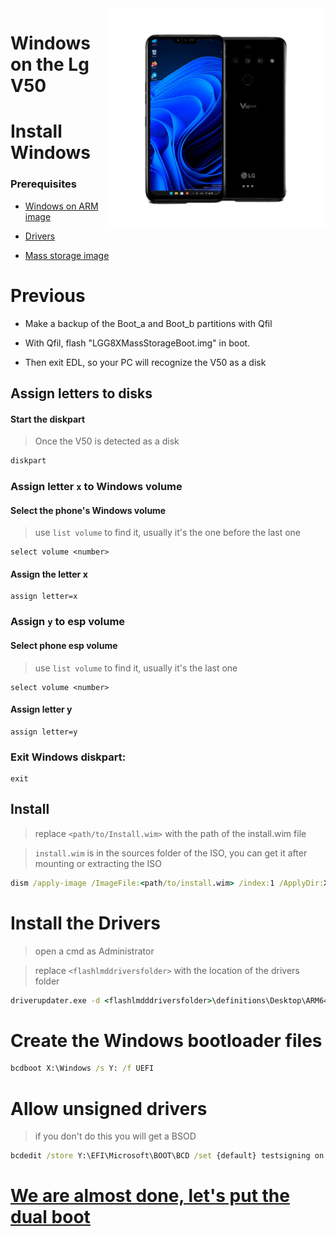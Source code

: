<img align="right" src="/devices/flashlmdd.png" width="350" alt="Windows 11 Running On To LG v50">


# Windows on the Lg V50

# Install Windows

### Prerequisites
- [Windows on ARM image](https://worproject.com/esd)
  
- [Drivers](https://github.com/Icesito68/Port-Windows-11-Lge-devices/releases/tag/Drivers)

- [Mass storage image](https://github.com/Icesito68/Port-Windows-11-Lge-devices/releases/download/Files/msc.img)


# Previous

- Make a backup of the Boot_a and Boot_b partitions with Qfil

- With Qfil, flash "LGG8XMassStorageBoot.img" in boot.
  
- Then exit EDL, so your PC will recognize the V50 as a disk

## Assign letters to disks
  

#### Start the diskpart

> Once the V50 is detected as a disk

```cmd
diskpart
```


### Assign letter `x` to Windows volume

#### Select the phone's Windows volume
> use `list volume` to find it, usually it's the one before the last one

```diskpart
select volume <number>
```

#### Assign the letter x
```diskpart
assign letter=x
```

### Assign `y` to esp volume

#### Select phone esp volume
> use `list volume` to find it, usually it's the last one

```diskpart
select volume <number>
```

#### Assign letter y

```diskpart
assign letter=y
```

### Exit Windows diskpart:
```diskpart
exit
```

## Install

> replace `<path/to/Install.wim>` with the path of the install.wim file

> `install.wim` is in the sources folder of the ISO,
> you can get it after mounting or extracting the ISO

```cmd
dism /apply-image /ImageFile:<path/to/install.wim> /index:1 /ApplyDir:X:\
```


# Install the Drivers

> open a cmd as Administrator

> replace `<flashlmddriversfolder>` with the location of the drivers folder

```cmd
driverupdater.exe -d <flashlmdddriversfolder>\definitions\Desktop\ARM64\Internal\flashlmdd.txt -r <flashlmdddriversfolder> -p X:
```

  

# Create the Windows bootloader files

```cmd
bcdboot X:\Windows /s Y: /f UEFI
```

  
  

# Allow unsigned drivers

> if you don't do this you will get a BSOD

```cmd
bcdedit /store Y:\EFI\Microsoft\BOOT\BCD /set {default} testsigning on
```


# [We are almost done, let's put the dual boot](3-Dual-Boot.md )
